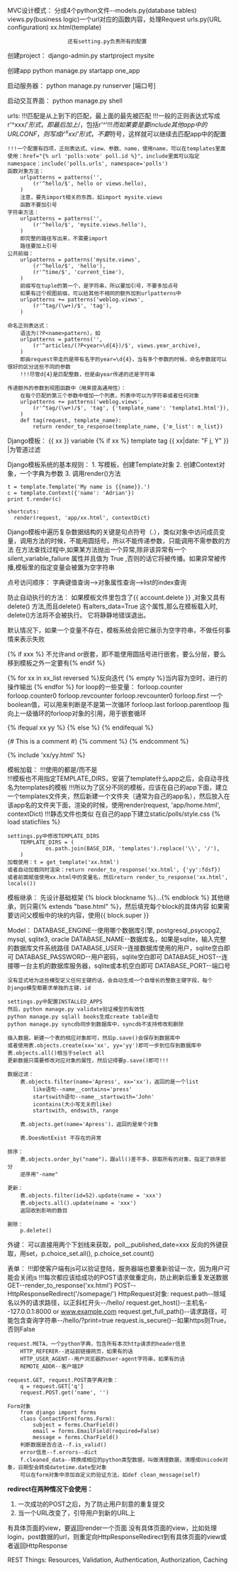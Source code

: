 MVC设计模式：
    分成4个python文件--models.py(database tables)
                       views.py(business logic)一个url对应的函数内容，处理Request
                       urls.py(URL configuration)
                       xx.html(template)
    
                       还有setting.py负责所有的配置

创建project：
    django-admin.py startproject mysite

创建app
    python manage.py startapp one_app

启动服务器：
    python manage.py runserver [端口号]

启动交互界面：
    python manage.py shell

urls:
    !!!匹配是从上到下的匹配，最上面的最先被匹配
    !!!一般的正则表达式写成r'^xxx/$'形式，即最后加上/$，包括r'^$'
    !!!而如果要是要include其他app中的URLCONF，则写成r'^xxx/'形式，不要$符号，这样就可以继续去匹配app中的配置

    !!!一个配置有四项，正则表达式、view、参数、name，使用name，可以在templates里面使用：href="{% url 'polls:vote' poll.id %}"，include里面可以指定namespace：include('polls.urls', namespace='polls')
    函数对象方法：
        urlpatterns = patterns('',
            (r'^hello/$', hello or views.hello),
        )
        注意，要先import相关的东西，如import mysite.views
        函数不要加引号
    字符串方法：
        urlpatterns = patterns('',
            (r'^hello/$', 'mysite.views.hello'),
        )
        即完整的路径写出来，不需要import
        路径要加上引号
    公共前缀：
        urlpatterns = patterns('mysite.views',
            (r'^hello/$', 'hello'),
            (r'^time/$', 'current_time'),
        )
        前缀写在tuple的第一个，是字符串，所以要加引号，不要多加点号
        如果有过个视图前缀，可以给其他不相同的额外加到urlpatterns中
        urlpatterns += patterns('weblog.views',
            (r'^tag/(\w+)/$', 'tag'),
        )
        
    命名正则表达式：
        语法为(?P<name>pattern)，如
        urlpatterns = patterns('',
            (r'^articles/(?P<year>\d{4})/$', views.year_archive),
        )
        即由request带走的是带有名字的year=\d{4}，当有多个参数的时候，命名参数就可以很好的区分这些不同的参数
        !!!尽管d{4}是匹配整数，但是由year传递的还是字符串

    传递额外的参数到视图函数中（用来提高通用性）：
        在每个匹配的第三个参数中增加一个列表，列表中可以为字符串或者任何对象
        urlpatterns += patterns('weblog.views',
            (r'^tag/(\w+)/$', 'tag', {'template_name': 'template1.html'}),
        )
        def tag(request, template_name):
            return render_to_response(template_name, {'m_list': m_list})

Django模板：
    {{ xx }} variable
    {% if xx %} template tag
    {{ xx|date: "F j, Y" }} |为管道过滤

Django模板系统的基本规则：
    1. 写模板，创建Template对象
    2. 创建Context对象，一个字典为参数
    3. 调用render()方法

    t = template.Template('My name is {{name}}.')
    c = template.Context({'name': 'Adrian'})
    print t.render(c)

    shortcuts:
      render(request, 'app/xx.html', contextDict)

Django模板中遍历复杂数据结构的关键是句点符号（.），类似对象中访问成员变量，调用方法的时候，不能用圆括号，所以不能传递参数，只能调用不需参数的方法
在方法查找过程中,如果某方法抛出一个异常,除非该异常有一个 silent_variable_failure 属性并且值为 True ,否则的话它将被传播。如果异常被传播,模板里的指定变量会被置为空字符串

点号访问顺序：
  字典键值查询-->对象属性查询-->list的index查询

防止自动执行的方法：
    如果模板文件里包含了{{ account.delete }} ,对象又具有 delete() 方法,而且delete() 有alters_data=True 这个属性,那么在模板载入时, delete()方法将不会被执行。 它将静静地错误退出。

默认情况下，如果一个变量不存在，模板系统会把它展示为空字符串，不做任何事情来表示失败

{% if xxx %} 不允许and or嵌套，即不能使用圆括号进行嵌套，要么分层，要么移到模板之外一定要有{% endif %}

{% for xx in xx_list reversed %}反向迭代
{% empty %}当内容为空时，进行的操作输出
{% endfor %}
for loop的一些变量：
    forloop.counter
    forloop.counter0
    forloop.revcounter
    forloop.revcounter0
    forloop.first 一个boolean值，可以用来判断是不是第一次循环
    forloop.last
    forloop.parentloop 指向上一级循环的forloop对象的引用，用于嵌套循环

{% ifequal xx yy %}
{% else %}
{% endifequal %}

{# This is a comment #}
{% comment %}
{% endcomment %}

{% include 'xx/yy.html' %}

模板加载：
    !!!使用的都是/而不是\
    !!!模板也不用指定TEMPLATE_DIRS，安装了template什么app之后，会自动寻找名为templates的模板
    !!!所以为了区分不同的模板，应该在自己的app下面，建立一个templates文件夹，然后新建一个文件夹（通常为自己的app名），然后放入在该app名的文件夹下面，渲染的时候，使用render(request, 'app/home.html', contextDict)
    !!!静态文件也类似
    在自己的app下建立static/polls/style.css
    {% load staticfiles %}
    <link rel="stylesheet" type="text/css" href="{% static 'polls/style.css' %}" />

    settings.py中修改TEMPLATE_DIRS
        TEMPLATE_DIRS = (
                os.path.join(BASE_DIR, 'templates').replace('\\', '/'),
        )
    加载使用：t = get_template('xx.html')
    或者自动加载同时渲染：return render_to_response('xx.html', {'yy':fdsf})
    或者前面赋值使用xx.html中的变量名，然后return render_to_response('xx.html', locals())

模板继承：
    先设计基础框架
    {% block blockname %}...{% endblock %}
    其他继承，则只需{% extends "base.html" %}，然后填充每个block的具体内容
    如果需要访问父模板中的块的内容，使用{{ block.super }}

Model：
    DATABASE_ENGINE--使用哪个数据库引擎, postgresql_psycopg2, mysql, sqlite3, oracle
    DATABASE_NAME--数据库名，如果是sqlite，输入完整的数据库文件系统路径
    DATABASE_USER--连接数据库使用的用户，sqlite空白即可
    DATABASE_PASSWORD--用户密码，sqlite空白即可
    DATABASE_HOST--连接哪一台主机的数据库服务器，sqlite或本机空白即可
    DATABASE_PORT--端口号

    没有显式地为这些模型定义任何主键的话，会自动生成一个自增长的整数主键字段，每个Django模型都要求单独的主键，id

    settings.py中配置INSTALLED_APPS
    然后，python manage.py validate验证模型的有效性
    python manage.py sqlall books生成create table语句
    python manage.py syncdb同步到数据库中，syncdb不支持修改和删除

    插入数据，新建一个表的相应对象即可，然后p.save()会保存到数据库中
    或者使用表.objects.create(xx='xx', yy='yy')即可一步到位存到数据库中
    表.objects.all()相当于select all
    更新数据只需要修改对应对象的属性，然后记得要p.save()即可!!!

    数据过滤：
        表.objects.filter(name='Apress', xx='xx')，返回的是一个list
            like语句--name__contains='press'
            startswith语句--name__startswith='John'
            icontains(大小写无关的like)
            startswith, endswith, range

        表.objects.get(name='Apress')，返回的是单个对象

        表.DoesNotExist 不存在的异常

    排序：
        表.objects.order_by("name")，跟all()差不多，获取所有的对象，指定了排序部分
        逆序用"-name"

    更新：
        表.objects.filter(id=52).update(name = 'xxx')
        表.objects.all().update(name = 'xxx')
        返回收到影响的数目

    删除：
        p.delete()

  外键：
    可以直接用两个下划线来获取，poll__published_date=xxx
    反向的外键获取，用set，p.choice_set.all(), p.choice_set.count()

表单：
    !!!即使客户端有js可以验证登陆，服务器端也要重新验证一次，因为用户可能会关闭js
    !!!每次都应该给成功的POST请求做重定向，防止刷新后重复发送数据
    GET--render_to_response('xx.html')
    POST--HttpResponseRedirect('/somepage/')
    HttpRequest对象:
        request.path--除域名以外的请求路径，以正斜杠开头--/hello/
        request.get_host()--主机名--127.0.0.1:8000 or www.example.com
        request.get_full_path()--请求路径，可能包含查询字符串--/hello/?print=true
        request.is_secure()--如果https则True，否则False

    request.META，一个python字典，包含所有本次http请求的header信息
        HTTP_REFERER--进站前链接网页，如果有的话
        HTTP_USER_AGENT--用户浏览器的user-agent字符串，如果有的话
        REMOTE_ADDR--客户端IP

    request.GET, request.POST类字典对象：
        q = request.GET['q']
        request.POST.get('name', '')

    Form对象
        from django import forms
        class ContactForm(forms.Form):
            subject = forms.CharField()
            email = forms.EmailField(required=False)
            message = forms.CharField()
        判断数据是否合法--f.is_valid()
        error信息--f.errors--dict
        f.cleaned_data--转换成相应的python类型数据，叫做清理数据，清理成Unicode对象，日期型会转成datetime.date型对象
        可以在form对象中添加自定义的验证方法，如def clean_message(self)


**redirect在两种情况下会使用：**
1. 一次成功的POST之后，为了防止用户刻意的重复提交
2. 当一个URL改变了，引导用户到新的URL上

有具体页面的view，要返回render一个页面
没有具体页面的view，比如处理login，post数据的url，则重定向HttpResponseRedirect到有具体页面的view或者返回HttpResponse

REST Things:
Resources, Validation, Authentication, Authorization, Caching
